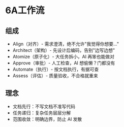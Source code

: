 # 6A工作流

## 组成

- Align（对齐）- 需求澄清，绝不允许"我觉得你想要..."
- Architect（架构）- 先设计后编码，告别"边写边想"
- Atomize（原子化）- 大任务拆小，AI 再笨也能做对
- Approve（审批）- 人工检查，AI 想偷懒？门都没有
- Automate（执行）- 按文档执行，有据可查
- Assess（评估）- 质量验收，不合格就重来

## 理念

- 文档先行：不写文档不准写代码
- 任务递归：复杂任务层层分解
- 范围收敛：明确边界，防止 AI 发散
